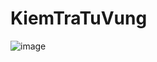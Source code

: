 # KiemTraTuVung
![image](https://user-images.githubusercontent.com/33534455/61812476-c74ea880-ae6d-11e9-866f-e6f814ab22e6.png)
